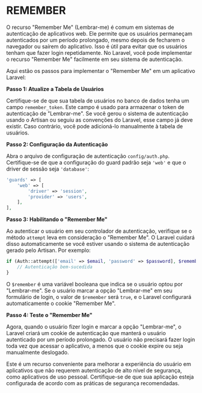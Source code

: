 # REMEMBER
O recurso "Remember Me" (Lembrar-me) é comum em sistemas de autenticação de aplicativos web. Ele permite que os usuários permaneçam autenticados por um período prolongado, mesmo depois de fecharem o navegador ou saírem do aplicativo. Isso é útil para evitar que os usuários tenham que fazer login repetidamente. No Laravel, você pode implementar o recurso "Remember Me" facilmente em seu sistema de autenticação.

Aqui estão os passos para implementar o "Remember Me" em um aplicativo Laravel:

**Passo 1: Atualize a Tabela de Usuários**

Certifique-se de que sua tabela de usuários no banco de dados tenha um campo `remember_token`. Este campo é usado para armazenar o token de autenticação de "Lembrar-me". Se você gerou o sistema de autenticação usando o Artisan ou seguiu as convenções do Laravel, esse campo já deve existir. Caso contrário, você pode adicioná-lo manualmente à tabela de usuários.

**Passo 2: Configuração da Autenticação**

Abra o arquivo de configuração de autenticação `config/auth.php`. Certifique-se de que a configuração do guard padrão seja `'web'` e que o driver de sessão seja `'database'`:

```php
'guards' => [
    'web' => [
        'driver' => 'session',
        'provider' => 'users',
    ],
],
```

**Passo 3: Habilitando o "Remember Me"**

Ao autenticar o usuário em seu controlador de autenticação, verifique se o método `attempt` leva em consideração o "Remember Me". O Laravel cuidará disso automaticamente se você estiver usando o sistema de autenticação gerado pelo Artisan. Por exemplo:

```php
if (Auth::attempt(['email' => $email, 'password' => $password], $remember)) {
    // Autenticação bem-sucedida
}
```

O `$remember` é uma variável booleana que indica se o usuário optou por "Lembrar-me". Se o usuário marcar a opção "Lembrar-me" em seu formulário de login, o valor de `$remember` será `true`, e o Laravel configurará automaticamente o cookie "Remember Me".

**Passo 4: Teste o "Remember Me"**

Agora, quando o usuário fizer login e marcar a opção "Lembrar-me", o Laravel criará um cookie de autenticação que manterá o usuário autenticado por um período prolongado. O usuário não precisará fazer login toda vez que acessar o aplicativo, a menos que o cookie expire ou seja manualmente deslogado.

Este é um recurso conveniente para melhorar a experiência do usuário em aplicativos que não requerem autenticação de alto nível de segurança, como aplicativos de uso pessoal. Certifique-se de que sua aplicação esteja configurada de acordo com as práticas de segurança recomendadas.